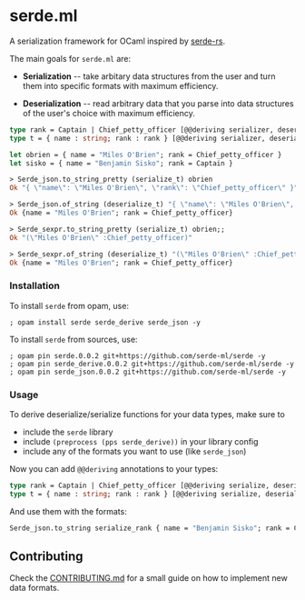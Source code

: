 # serde.ml

A serialization framework for OCaml inspired by
[serde-rs](https://github.com/serde-rs).

The main goals for `serde.ml` are:

* **Serialization** -- take arbitary data structures from the user and turn
  them into specific formats with maximum efficiency.

* **Deserialization** -- read arbitrary data that you parse into data
  structures of the user's choice with maximum efficiency.

```ocaml
type rank = Captain | Chief_petty_officer [@@deriving serializer, deserializer]
type t = { name : string; rank : rank } [@@deriving serializer, deserializer]

let obrien = { name = "Miles O'Brien"; rank = Chief_petty_officer }
let sisko = { name = "Benjamin Sisko"; rank = Captain }

> Serde_json.to_string_pretty (serialize_t) obrien
Ok "{ \"name\": \"Miles O'Brien\", \"rank\": \"Chief_petty_officer\" }"

> Serde_json.of_string (deserialize_t) "{ \"name\": \"Miles O'Brien\", \"rank\": \"Chief_petty_officer\" }"
Ok {name = "Miles O'Brien"; rank = Chief_petty_officer}

> Serde_sexpr.to_string_pretty (serialize_t) obrien;;
Ok "(\"Miles O'Brien\" :Chief_petty_officer)"

> Serde_sexpr.of_string (deserialize_t) "(\"Miles O'Brien\" :Chief_petty_officer)";;
Ok {name = "Miles O'Brien"; rank = Chief_petty_officer}
```

### Installation

To install `serde` from opam, use:

```
; opam install serde serde_derive serde_json -y
```

To install `serde` from sources, use:

```
; opam pin serde.0.0.2 git+https://github.com/serde-ml/serde -y
; opam pin serde_derive.0.0.2 git+https://github.com/serde-ml/serde -y
; opam pin serde_json.0.0.2 git+https://github.com/serde-ml/serde -y
```

### Usage

To derive deserialize/serialize functions for your data types, make sure to

* include the `serde` library
* include `(preprocess (pps serde_derive))` in your library config
* include any of the formats you want to use (like `serde_json`)

Now you can add `@@deriving` annotations to your types:

```ocaml
type rank = Captain | Chief_petty_officer [@@deriving serialize, deserialize]
type t = { name : string; rank : rank } [@@deriving serialize, deserialize]
```

And use them with the formats:

```ocaml
Serde_json.to_string serialize_rank { name = "Benjamin Sisko"; rank = Captain }
```

## Contributing

Check the [CONTRIBUTING.md](./CONTRIBUTING.md) for a small guide on how to
implement new data formats.

